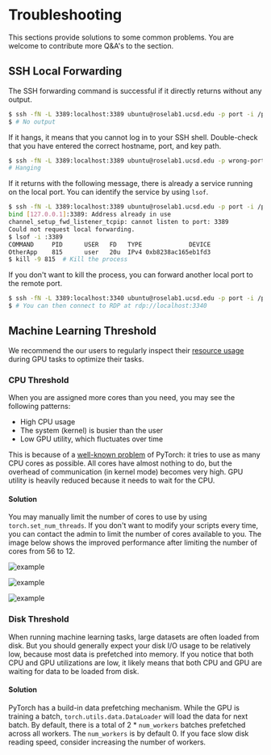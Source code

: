 # Troubleshooting

This sections provide solutions to some common problems. You are welcome to contribute more Q&A's to the section.

## SSH Local Forwarding

The SSH forwarding command is successful if it directly returns without any output.

```bash
$ ssh -fN -L 3389:localhost:3389 ubuntu@roselab1.ucsd.edu -p port -i /path/to/keyfile
$ # No output
```

If it hangs, it means that you cannot log in to your SSH shell. Double-check that you have entered the correct hostname, port, and key path.

```bash
$ ssh -fN -L 3389:localhost:3389 ubuntu@roselab1.ucsd.edu -p wrong-port -i /path/to/keyfile
# Hanging
```

If it returns with the following message, there is already a service running on the local port. You can identify the service by using `lsof`.

```bash
$ ssh -fN -L 3389:localhost:3389 ubuntu@roselab1.ucsd.edu -p port -i /path/to/keyfile
bind [127.0.0.1]:3389: Address already in use
channel_setup_fwd_listener_tcpip: cannot listen to port: 3389
Could not request local forwarding.
$ lsof -i :3389
COMMAND     PID      USER   FD   TYPE             DEVICE 
OtherApp    815      user   20u  IPv4 0xb8238ac165eb1fd3
$ kill -9 815  # Kill the process
```

If you don't want to kill the process, you can forward another local port to the remote port.

```bash
$ ssh -fN -L 3389:localhost:3340 ubuntu@roselab1.ucsd.edu -p port -i /path/to/keyfile
$ # You can then connect to RDP at rdp://localhost:3340
```

## Machine Learning Threshold

We recommend the our users to regularly inspect their [resource usage](http://roselab1.ucsd.edu) during GPU tasks to optimize their tasks.

### CPU Threshold

When you are assigned more cores than you need, you may see the following patterns:

* High CPU usage
* The system (kernel) is busier than the user
* Low GPU utility, which fluctuates over time

This is because of a [well-known problem](https://discuss.pytorch.org/t/cpu-usage-far-too-high-and-training-inefficient/57228/3) of PyTorch:  it tries to use as many CPU cores as possible. All cores have almost nothing to do, but the overhead of communication (in kernel mode) becomes very high. GPU utility is heavily reduced because it needs to wait for the CPU.

#### Solution

You may manually limit the number of cores to use by using `torch.set_num_threads`. If you don't want to modify your scripts every time, you can contact the admin to limit the number of cores available to you. The image below shows the improved performance after limiting the number of cores from 56 to 12.

![example](/troubleshoot-1.png)

![example](/troubleshoot-2.png)

![example](/troubleshoot-3.png)

### Disk Threshold

When running machine learning tasks, large datasets are often loaded from disk. But you should generally expect your disk I/O usage to be relatively low, because most data is prefetched into memory. If you notice that both CPU and GPU utilizations are low, it likely means that both CPU and GPU are waiting for data to be loaded from disk.

#### Solution

PyTorch has a build-in data prefetching mechanism. While the GPU is training a batch, `torch.utils.data.DataLoader` will load the data for next batch. By default, there is a total of 2 * `num_workers` batches prefetched across all workers. The `num_workers` is by default 0. If you face slow disk reading speed, consider increasing the number of workers.



